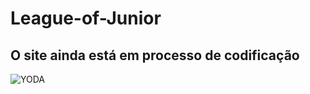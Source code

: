<h1>League-of-Junior</h1>
<h2><strong>O site ainda está em processo de codificação</strong></h2>
<img src="[image](https://user-images.githubusercontent.com/102747377/208217951-c425e154-917a-41e7-baf8-d06d48805624.png)
" alt="YODA">
